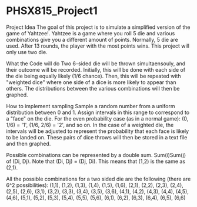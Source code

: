 # PHSX815_Project1

Project Idea
  The goal of this project is to simulate a simplified version of the game of Yahtzee!. 
  Yahtzee is a game where you roll 5 die and various combinations give you a different amount of points. Normally, 5 die are used. After 13 rounds, the player with the most points wins.
  This project will only use two die. 
 
What the Code will do
  Two 6-sided die will be thrown simultaensouly, and their outcome will be recorded.
  Initially, this will be done with each side of the die being equally likely (1/6 chance).
  Then, this will be repeated with "weighted dice" where one side of a dice is more likely to appear than others. 
  The distributions between the various combinations will then be graphed.
 
How to implement sampling
  Sample a random number from a uniform distribution between 0 and 1.
  Assign intervals in this range to correspond to a "face" on the die. 
  For the even probability case (as in a normal game): (0, 1/6) = '1', (1/6, 2/6) = '2', and so on. 
  In the case of a weighted die, the intervals will be adjusted to represent the probability that each face is likely to be landed on.
  These pairs of dice throws will then be stored in a text file and then graphed. 
  
  Possible combinations can be represented by a double sum. Sum(i)Sum(j) of (Di, Dj).
    Note that (Di, Dj) = (Dj, Di). This means that (1,2) is the same as (2,1).
    
  All the possible combinations for a two sided die are the following (there are 6^2 possibilities):
    (1,1), (1,2), (1,3), (1,4), (1,5), (1,6), 
    (2,1), (2,2), (2,3), (2,4), (2,5), (2,6), 
    (3,1), (3,2), (3,3), (3,4), (3,5), (3,6), 
    (4,1), (4,2), (4,3), (4,4), (4,5), (4,6), 
    (5,1), (5,2), (5,3), (5,4), (5,5), (5,6), 
    (6,1), (6,2), (6,3), (6,4), (6,5), (6,6)
